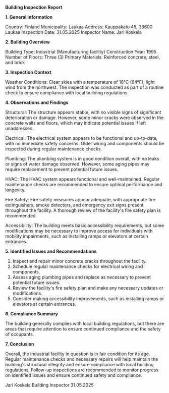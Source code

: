  **Building Inspection Report**

**1. General Information**

Country: Finland
Municipality: Laukaa
Address: Kauppakatu 45, 38600 Laukaa
Inspection Date: 31.05.2025
Inspector Name: Jari Koskela

**2. Building Overview**

Building Type: Industrial (Manufacturing facility)
Construction Year: 1995
Number of Floors: Three (3)
Primary Materials: Reinforced concrete, steel, and brick

**3. Inspection Context**

Weather Conditions: Clear skies with a temperature of 18°C (64°F), light wind from the northwest. The inspection was conducted as part of a routine check to ensure compliance with local building regulations.

**4. Observations and Findings**

Structural: The structure appears stable, with no visible signs of significant deterioration or damage. However, some minor cracks were observed in the concrete walls and floors, which may indicate potential issues if left unaddressed.

Electrical: The electrical system appears to be functional and up-to-date, with no immediate safety concerns. Older wiring and components should be inspected during regular maintenance checks.

Plumbing: The plumbing system is in good condition overall, with no leaks or signs of water damage observed. However, some aging pipes may require replacement to prevent potential future issues.

HVAC: The HVAC system appears functional and well-maintained. Regular maintenance checks are recommended to ensure optimal performance and longevity.

Fire Safety: Fire safety measures appear adequate, with appropriate fire extinguishers, smoke detectors, and emergency exit signs present throughout the facility. A thorough review of the facility's fire safety plan is recommended.

Accessibility: The building meets basic accessibility requirements, but some modifications may be necessary to improve access for individuals with mobility impairments, such as installing ramps or elevators at certain entrances.

**5. Identified Issues and Recommendations**

1. Inspect and repair minor concrete cracks throughout the facility.
2. Schedule regular maintenance checks for electrical wiring and components.
3. Assess aging plumbing pipes and replace as necessary to prevent potential future issues.
4. Review the facility's fire safety plan and make any necessary updates or modifications.
5. Consider making accessibility improvements, such as installing ramps or elevators at certain entrances.

**6. Compliance Summary**

The building generally complies with local building regulations, but there are areas that require attention to ensure continued compliance and the safety of occupants.

**7. Conclusion**

Overall, the industrial facility in question is in fair condition for its age. Regular maintenance checks and necessary repairs will help maintain the building's structural integrity and ensure compliance with local building regulations. Follow-up inspections are recommended to monitor progress on identified issues and ensure continued safety and compliance.

Jari Koskela
Building Inspector
31.05.2025